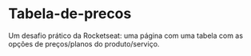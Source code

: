 # Tabela-de-precos
Um desafio prático da Rocketseat: uma página com uma tabela com as opções de preços/planos do produto/serviço.
